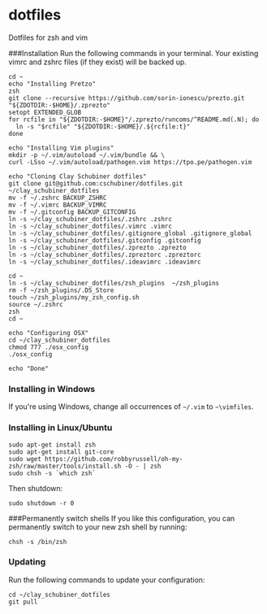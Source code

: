 dotfiles
========

Dotfiles for zsh and vim

###Installation
Run the following commands in your terminal. Your existing vimrc and zshrc files (if they exist) will be backed up.

    cd ~
    echo "Installing Pretzo"
    zsh
    git clone --recursive https://github.com/sorin-ionescu/prezto.git "${ZDOTDIR:-$HOME}/.zprezto"
    setopt EXTENDED_GLOB
    for rcfile in "${ZDOTDIR:-$HOME}"/.zprezto/runcoms/^README.md(.N); do
      ln -s "$rcfile" "${ZDOTDIR:-$HOME}/.${rcfile:t}"
    done

    echo "Installing Vim plugins"
    mkdir -p ~/.vim/autoload ~/.vim/bundle && \
    curl -LSso ~/.vim/autoload/pathogen.vim https://tpo.pe/pathogen.vim

    echo "Cloning Clay Schubiner dotfiles"
    git clone git@github.com:cschubiner/dotfiles.git ~/clay_schubiner_dotfiles
    mv -f ~/.zshrc BACKUP_ZSHRC
    mv -f ~/.vimrc BACKUP_VIMRC
    mv -f ~/.gitconfig BACKUP_GITCONFIG
    ln -s ~/clay_schubiner_dotfiles/.zshrc .zshrc
    ln -s ~/clay_schubiner_dotfiles/.vimrc .vimrc
    ln -s ~/clay_schubiner_dotfiles/.gitignore_global .gitignore_global
    ln -s ~/clay_schubiner_dotfiles/.gitconfig .gitconfig
    ln -s ~/clay_schubiner_dotfiles/.zprezto .zprezto
    ln -s ~/clay_schubiner_dotfiles/.zpreztorc .zpreztorc
    ln -s ~/clay_schubiner_dotfiles/.ideavimrc .ideavimrc

    cd ~
    ln -s ~/clay_schubiner_dotfiles/zsh_plugins  ~/zsh_plugins
    rm -f ~/zsh_plugins/.DS_Store
    touch ~/zsh_plugins/my_zsh_config.sh
    source ~/.zshrc
    zsh
    cd ~

    echo "Configuring OSX"
    cd ~/clay_schubiner_dotfiles
    chmod 777 ./osx_config
    ./osx_config

    echo "Done"

### Installing in Windows
If you're using Windows, change all occurrences of `~/.vim` to `~\vimfiles`.

### Installing in Linux/Ubuntu
    sudo apt-get install zsh
    sudo apt-get install git-core
    sudo wget https://github.com/robbyrussell/oh-my-zsh/raw/master/tools/install.sh -O - | zsh
    sudo chsh -s `which zsh`

Then shutdown:

    sudo shutdown -r 0

###Permanently switch shells
If you like this configuration, you can permanently switch to your new zsh shell by running:
```
chsh -s /bin/zsh
```
### Updating

Run the following commands to update your configuration:

```
cd ~/clay_schubiner_dotfiles
git pull
```
